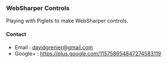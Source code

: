 ### WebSharper Controls

Playing with Piglets to make WebSharper controls.

#### Contact

* Email   : davidgrenier@gmail.com
* Google+ : https://plus.google.com/115758654847274583119